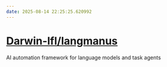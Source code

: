 ```yaml
---
date: 2025-08-14 22:25:25.620992
---
```


# [Darwin-lfl/langmanus](https://github.com/Darwin-lfl/langmanus)

AI automation framework for language models and task agents